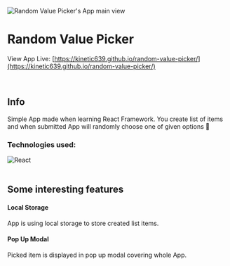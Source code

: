 ![Random Value Picker's App main view](https://github.com/Kinetic639/random-value-picker/blob/master/public/images/rvp_main.png?raw=true)

# Random Value Picker

View App Live: [https://kinetic639.github.io/random-value-picker/](https://kinetic639.github.io/random-value-picker/) <br/>

<br/>

## Info
Simple App made when learning React Framework. You create list of items and when submitted App will randomly choose one of given options 🙂

### Technologies used:
![React](https://img.shields.io/badge/react-%2320232a.svg?style=for-the-badge&logo=react&logoColor=%2361DAFB) <br />
<br/>

## Some interesting features


#### Local Storage

App is using local storage to store created list items.
<br/>


#### Pop Up Modal

Picked item is displayed in pop up modal covering whole App.

